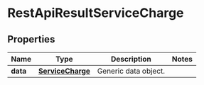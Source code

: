 
# RestApiResultServiceCharge

## Properties
Name | Type | Description | Notes
------------ | ------------- | ------------- | -------------
**data** | [**ServiceCharge**](ServiceCharge.md) | Generic data object. | 




